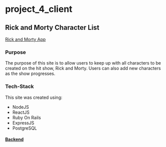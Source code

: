 # project_4_client

## Rick and Morty Character List

[Rick and Morty App](https://rick-and-mortyapp.herokuapp.com/)

### Purpose
The purpose of this site is to allow users to keep up with all characters to be created on the hit show, Rick and Morty. Users can also add new characters as the show progresses.

### Tech-Stack
This site was created using:
- NodeJS
- ReactJS
- Ruby On Rails
- ExpressJS
- PostgreSQL
#### [Backend](https://github.com/ggiles4/project4)
